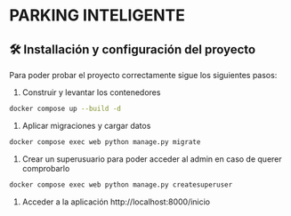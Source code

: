 # PARKING INTELIGENTE


## 🛠 Installación y configuración del proyecto

Para poder probar el proyecto correctamente sigue los siguientes pasos:

1. Construir y levantar los contenedores
```bash
docker compose up --build -d
```
1. Aplicar migraciones y cargar datos
```bash
docker compose exec web python manage.py migrate
```
1. Crear un superusuario para poder acceder al admin en caso de querer comprobarlo
```bash
docker compose exec web python manage.py createsuperuser
```
1. Acceder a la aplicación
http://localhost:8000/inicio
    
